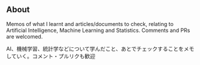 ## About

Memos of what I learnt and articles/documents to check, relating to Artificial Intelligence, Machine Learning and Statistics. Comments and PRs are welcomed. 

AI、機械学習、統計学などについて学んだこと、あとでチェックすることをメモしていく。コメント・プルリクも歓迎
